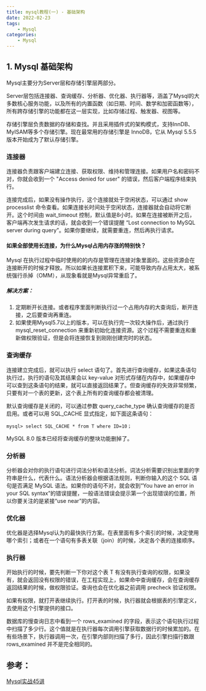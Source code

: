 ```yaml
---
title: mysql教程(一) - 基础架构
date: 2022-02-23
tags:
    - Mysql
categories:
    - Mysql
---
```




## 1. Mysql 基础架构

Mysql主要分为Server层和存储引擎层两部分。

Server层包括连接器、查询缓存、分析器、优化器、执行器等，涵盖了Mysql的大多数核心服务功能，以及所有的内置函数（如日期、时间、数学和加密函数等），所有跨存储引擎的功能都在这一层实现，比如存储过程、触发器、视图等。

存储引擎层负责数据的存储和查找。并且采用插件式的架构模式，支持InnDB、MyISAM等多个存储引擎。现在最常用的存储引擎是 InnoDB，它从 Mysql 5.5.5 版本开始成为了默认存储引擎。

### 连接器
连接器负责跟客户端建立连接、获取权限、维持和管理连接。如果用户名和密码不对，你就会收到一个 "Access denied for user" 的错误，然后客户端程序结束执行。

连接完成后，如果没有操作执行，这个连接就处于空闲状态，可以通过 show processlist 命令查看。如果连接长时间处于空闲状态，连接器就会自动将它断开。这个时间由 wait_timeout 控制，默认值是8小时。如果在连接被断开之后，客户端再次发生请求的话，就会收到一个错误提醒 “Lost connection to MySQL server during query”。如果你要继续，就需要重连，然后再执行请求。

#### 如果全部使用长连接，为什么Mysql占用内存涨的特别快？
Mysql 在执行过程中临时使用的的内存是管理在连接对象里面的。这些资源会在连接断开的时候才释放。所以如果长连接累积下来，可能导致内存占用太大，被系统强行杀掉（OMM），从现象看就是Mysql异常重启了。

##### 解决方案：
1. 定期断开长连接。或者程序里面判断执行过一个占用内存的大查询后，断开连接，之后要查询再重连。
2. 如果使用Mysql5.7以上的版本，可以在执行完一次较大操作后，通过执行 mysql_reset_connection 来重新初始化连接资源。这个过程不需要重连和重新做权限验证，但是会将连接恢复到刚刚创建完时的状态。

### 查询缓存
连接建立完成后，就可以执行 select 语句了。首先进行查询缓存，如果这条语句执行过，执行的语句及其结果会以 key-value 对形式存储在内存中，如果缓存中可以查到这条语句的结果，就可以直接返回结果了。但查询缓存的失效非常频繁，只要有对一个表的更新，这个表上所有的查询缓存都会被清理。

默认查询缓存是关闭的，可以通过参数 query_cache_type 确认查询缓存的是否启用。或者可以用 SQL_CACHE 显式指定，如下面这条语句：

```mysql
mysql> select SQL_CACHE * from T where ID=10；
```

MySQL 8.0 版本已经将查询缓存的整块功能删掉了。

### 分析器
分析器会对你的执行语句进行词法分析和语法分析。词法分析需要识别出里面的字符串是什么，代表什么。语法分析器会根据语法规则，判断你输入的这个 SQL 语句是否满足 MySQL 语法。如果你的语句不对，就会收到“You have an error in your SQL syntax”的错误提醒，一般语法错误会提示第一个出现错误的位置，所以你要关注的是紧接“use near”的内容。

### 优化器
优化器是选择Mysql认为的最快执行方案。在表里面有多个索引的时候，决定使用哪个索引；或者在一个语句有多表关联（join）的时候，决定各个表的连接顺序。

### 执行器
开始执行的时候，要先判断一下你对这个表 T 有没有执行查询的权限，如果没有，就会返回没有权限的错误，在工程实现上，如果命中查询缓存，会在查询缓存返回结果的时候，做权限验证。查询也会在优化器之前调用 precheck 验证权限。

如果有权限，就打开表继续执行。打开表的时候，执行器就会根据表的引擎定义，去使用这个引擎提供的接口。

数据库的慢查询日志中看到一个 rows_examined 的字段，表示这个语句执行过程中扫描了多少行。这个值就是在执行器每次调用引擎获取数据行的时候累加的。在有些场景下，执行器调用一次，在引擎内部则扫描了多行，因此引擎扫描行数跟 rows_examined 并不是完全相同的。


## 参考：
[Mysql实战45讲](https://time.geekbang.org/column/article/68319?cid=100020801)
